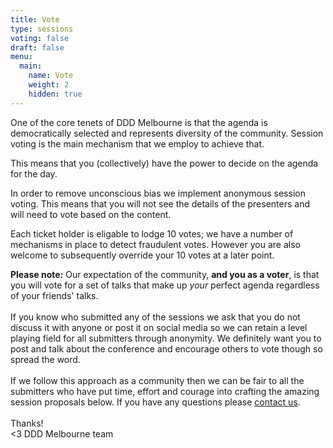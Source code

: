 ```yaml
---
title: Vote
type: sessions
voting: false
draft: false
menu:
  main:
    name: Vote
    weight: 2
    hidden: true
---
```


One of the core tenets of DDD Melbourne is that the agenda is democratically selected and represents diversity of the community. Session voting is the main mechanism that we employ to achieve that.

This means that you (collectively) have the power to decide on the agenda for the day.

In order to remove unconscious bias we implement anonymous session voting. This means that you will not see the details of the presenters and will need to vote based on the content. 

Each ticket holder is eligable to lodge 10 votes; we have a number of mechanisms in place to detect fraudulent votes. However you are also welcome to subsequently override your 10 votes at a later point.

<p class="alert alert-warning"><strong>Please note:</strong> Our expectation of the community, <strong>and you as a voter</strong>, is that you will vote for a set of talks that make up <em>your</em> perfect agenda regardless of your friends' talks.<br><br>If you know who submitted any of the sessions we ask that you do not discuss it with anyone or post it on social media so we can retain a level playing field for all submitters through anonymity. We definitely want you to post and talk about the conference and encourage others to vote though so spread the word.<br><br> If we follow this approach as a community then we can be fair to all the submitters who have put time, effort and courage into crafting the amazing session proposals below. If you have any questions please <a href="mailto:dddmelbourne@gmail.com">contact us</a>.<br><br>Thanks!<br>&lt;3 DDD Melbourne team</p>
